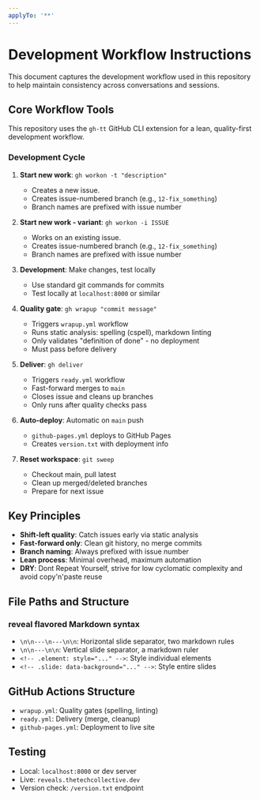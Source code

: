 ```yaml
---
applyTo: '**'
---
```


# Development Workflow Instructions

This document captures the development workflow used in this repository to help maintain consistency across conversations and sessions.

## Core Workflow Tools

This repository uses the `gh-tt` GitHub CLI extension for a lean, quality-first development workflow.

### Development Cycle

1. **Start new work**: `gh workon -t "description"`
   - Creates a new issue.
   - Creates issue-numbered branch (e.g., `12-fix_something`)
   - Branch names are prefixed with issue number

2. **Start new work - variant**: `gh workon -i ISSUE`
   - Works on an existing issue.
   - Creates issue-numbered branch (e.g., `12-fix_something`)
   - Branch names are prefixed with issue number

3. **Development**: Make changes, test locally
   - Use standard git commands for commits
   - Test locally at `localhost:8000` or similar

4. **Quality gate**: `gh wrapup "commit message"`
   - Triggers `wrapup.yml` workflow
   - Runs static analysis: spelling (cspell), markdown linting
   - Only validates "definition of done" - no deployment
   - Must pass before delivery

5. **Deliver**: `gh deliver`
   - Triggers `ready.yml` workflow  
   - Fast-forward merges to `main`
   - Closes issue and cleans up branches
   - Only runs after quality checks pass

6. **Auto-deploy**: Automatic on `main` push
   - `github-pages.yml` deploys to GitHub Pages
   - Creates `version.txt` with deployment info

7. **Reset workspace**: `git sweep`
   - Checkout main, pull latest
   - Clean up merged/deleted branches
   - Prepare for next issue

## Key Principles

- **Shift-left quality**: Catch issues early via static analysis
- **Fast-forward only**: Clean git history, no merge commits
- **Branch naming**: Always prefixed with issue number
- **Lean process**: Minimal overhead, maximum automation
- **DRY**: Dont Repeat Yourself, strive for low cyclomatic complexity and avoid copy'n'paste reuse

## File Paths and Structure

### reveal flavored Markdown syntax

- ``\n\n---\n---\n\n``: Horizontal slide separator, two markdown rules
- `\n\n---\n\n`: Vertical slide separator, a markdown ruler
- `<!-- .element: style="..." -->`: Style individual elements
- `<!-- .slide: data-background="..." -->`: Style entire slides

## GitHub Actions Structure

- `wrapup.yml`: Quality gates (spelling, linting)
- `ready.yml`: Delivery (merge, cleanup)  
- `github-pages.yml`: Deployment to live site

## Testing

- Local: `localhost:8000` or dev server
- Live: `reveals.thetechcollective.dev`
- Version check: `/version.txt` endpoint

